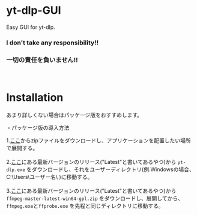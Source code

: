 # yt-dlp-GUI
Easy GUI for yt-dlp. 
<h3>I don't take any responsibility!!</h3>
<h3>一切の責任を負いません!!</h3><br>

# Installation
あまり詳しくない場合はパッケージ版をおすすめします。

・パッケージ版の導入方法

1.<a href="https://raw.githubusercontent.com/AkaakuHub/yt-dlp-GUI/main/yt-dlp-gui.zip">ここ</a>からzipファイルをダウンロードし、アプリケーションを配置したい場所で展開する。<br><br>
2.<a href="https://github.com/yt-dlp/yt-dlp/releases">ここ</a>にある最新バージョンのリリース("Latest"と書いてあるやつ)から
```yt-dlp.exe```
をダウンロードし、それをユーザーディレクトリ(例.Windowsの場合、C:\\Users\\ユーザー名\\
)に移動する。<br><br>
3.<a href="https://github.com/yt-dlp/FFmpeg-Builds/releases/">ここ</a>にある最新バージョンのリリース("Latest"と書いてあるやつ)から
```ffmpeg-master-latest-win64-gpl.zip```
をダウンロードし、展開してから、
```ffmpeg.exe```と```ffprobe.exe```
を先程と同じディレクトリに移動する。<br><br>

